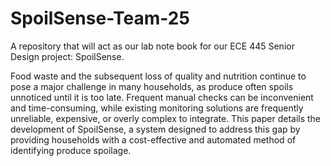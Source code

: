 # SpoilSense-Team-25
A repository that will act as our lab note book for our ECE 445 Senior Design project: SpoilSense. 

Food waste and the subsequent loss of quality and nutrition continue to pose a major challenge in many households, as produce often spoils unnoticed until it is too late. Frequent manual checks can be inconvenient and time-consuming, while existing monitoring solutions are frequently unreliable, expensive, or overly complex to integrate. This paper details the development of SpoilSense, a system designed to address this gap by providing households with a cost-effective and automated method of identifying produce spoilage.

